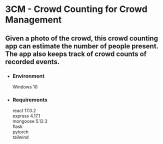# 3CM - Crowd Counting for Crowd Management

## Given a photo of the crowd, this crowd counting app can estimate the number of people present. The app also keeps track of crowd counts of recorded events.

- ### Environment
  Windows 10

- ### Requirements
  react 17.0.2 <br>
  express 4.17.1 <br>
  mongoose 5.12.3 <br>
  flask <br>
  pytorch <br>
  tailwind 
